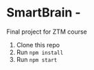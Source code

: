 # SmartBrain - 
Final project for ZTM course

1. Clone this repo
2. Run `npm install`
3. Run `npm start`
